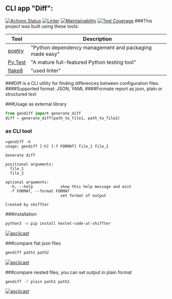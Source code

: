 ## CLI app "Diff":
[![Actions Status](https://github.com/shiffter/python-project-lvl2/workflows/hexlet-check/badge.svg)](https://github.com/shiffter/python-project-lvl2/actions)
[![Linter](https://github.com/shiffter/python-project-lvl2/actions/workflows/linter_test.yml/badge.svg?event=push)](https://github.com/shiffter/python-project-lvl2/actions/workflows/linter_test.yml)
[![Maintainability](https://api.codeclimate.com/v1/badges/e7cfe31a172845184a57/maintainability)](https://codeclimate.com/github/shiffter/python-project-lvl2/maintainability)
[![Test Coverage](https://api.codeclimate.com/v1/badges/e7cfe31a172845184a57/test_coverage)](https://codeclimate.com/github/shiffter/python-project-lvl2/test_coverage)
###This project was built using these tools:

| Tool                                        | Description                                            |
|---------------------------------------------|--------------------------------------------------------|
| [poetry](https://poetry.eustace.io/)        | "Python dependency management and packaging made easy" |
| [Py.Test](https://pytest.org)               | "A mature full-featured Python testing tool"           |
| [flake8](https://github.com/PyCQA/flake8) | "used linter"                                          |
###Diff is a CLI utility for finding differences between configuration files.
####Supported format: JSON, YAML
####Formate report as json, plain or structured text


###Usage as external library
```python
from gendiff import generate_diff
diff = generate_diff(path_to_file1, path_to_file2)
```

### as CLI tool
```
>gendiff -h
usage: gendiff [-h] [-f FORMAT] file_1 file_2

Generate diff

positional arguments:
  file_1
  file_2

optional arguments:
  -h, --help            show this help message and exit
  -f FORMAT, --format FORMAT
                        set format of output

Created by shiffter
```


###installation
```bash
python3 -m pip install hexlet-code-at-shiffter
```

[![asciicast](https://asciinema.org/a/477793.svg)](https://asciinema.org/a/477793)


###compare flat json files
```bash
gendiff path1 path2
```

[![asciicast](https://asciinema.org/a/477795.svg)](https://asciinema.org/a/477795)


###compare nested files, you can set output in plain format
```bash
gendiff -f plain path1 path2
```
[![asciicast](https://asciinema.org/a/477800.svg)](https://asciinema.org/a/477800)

